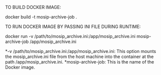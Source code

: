 TO BUILD DOCKER IMAGE:

docker build -t mosip-archive-job .

TO RUN DOCKER IMAGE BY PASSING INI FILE DURING RUNTIME:

docker run -v /path/to/mosip_archive.ini:/app/mosip_archive.ini mosip-archive-job /app/mosip_archive.ini

*-v /path/to/mosip_archive.ini:/app/mosip_archive.ini: This option mounts the mosip_archive.ini file from the host machine into the container at the path /app/mosip_archive.ini.
*mosip-archive-job: This is the name of the Docker image.
